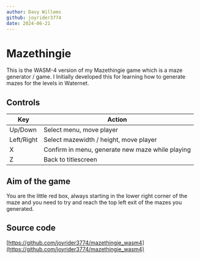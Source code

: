 ```yaml
---
author: Davy Willems
github: joyrider3774
date: 2024-06-21
---
```


# Mazethingie
This is the WASM-4 version of my Mazethingie game which is a maze generator / game. I Initially developed this for learning how to generate mazes for the levels in Waternet. 

## Controls

| Key        | Action                                           |
|------------|--------------------------------------------------|
| Up/Down    | Select menu, move player                         |
| Left/Right | Select mazewidth / height, move player           |
| X          | Confirm in menu, generate new maze while playing |
| Z          | Back to titlescreen                              |

## Aim of the game
You are the little red box, always starting in the lower right corner of the maze and you need to try and reach the top left exit of the mazes you generated.

## Source code
[https://github.com/joyrider3774/mazethingie_wasm4](https://github.com/joyrider3774/mazethingie_wasm4)

